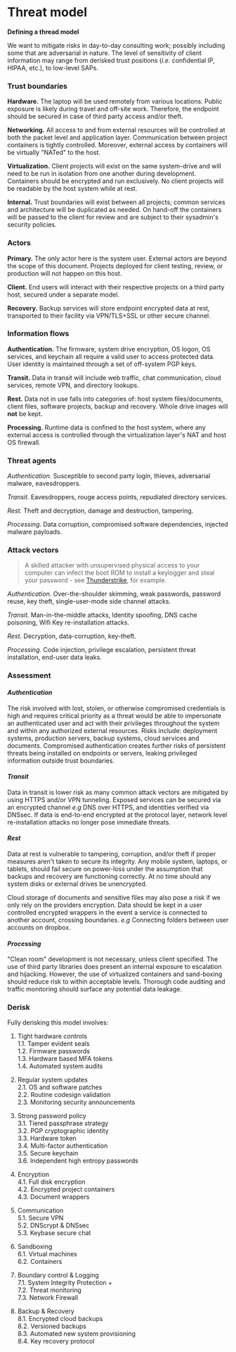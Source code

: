 Threat model
==============

**Defining a thread model**

We want to mitigate risks in day-to-day consulting work; possibly including some 
that are adversarial in nature. The level of sensitivity of client information may range from derisked trust positions (*i.e.* confidential IP, HIPAA, etc.), to low-level SAPs.


### Trust boundaries ###

**Hardware.** The laptop will be used remotely from various locations. Public exposure
is likely during travel and off-site work. Therefore, the endpoint should be secured
in case of third party access and/or theft.

**Networking.** All access to and from external resources will be controlled at both the
packet level and application layer. Communication between project containers is tightly
controlled. Moreover, external access by containers will be virtually "NATed" to the host.

**Virtualization.** Client projects will exist on the same system-drive and will need 
to be run in isolation from one another during development. Containers should be encrypted
and run exclusively. No client projects will be readable by the host system while at rest.

**Internal.** Trust boundaries will exist between all projects; common services and 
architecture will be duplicated as needed. On hand-off the containers will be passed 
to the client for review and are subject to their sysadmin's security policies.


### Actors ###

**Primary.** The only actor here is the system user. External actors are beyond the scope of this document. Projects deployed for client testing, review, or production will not 
happen on this host.

**Client.** End users will interact with their respective projects on a third party host, 
secured under a separate model. 

**Recovery.** Backup services will store endpoint encrypted data at rest, transported to 
their facility via VPN/TLS+SSL or other secure channel.


### Information flows ###

**Authentication.** The firmware, system drive encryption, OS logon, OS services, 
and keychain all require a valid user to access protected data. User identity is 
maintained through a set of off-system PGP keys.

**Transit.** Data in transit will include web traffic, chat communication,
cloud services, remote VPN, and directory lookups.

**Rest.** Data not in use falls into categories of: host system files/documents, client files, software projects, backup and recovery. Whole drive images will **not** be kept.

**Processing.** Runtime data is confined to the host system, where any external access is 
controlled through the virtualization layer's NAT and host OS firewall.


### Threat agents ###

*Authentication.* Susceptible to second party login, thieves, adversarial malware, eavesdroppers.

*Transit.* Eavesdroppers, rouge access points, repudiated directory services.

*Rest.* Theft and decryption, damage and destruction, tampering.

*Processing.* Data corruption, compromised software dependencies, injected 
malware payloads.


### Attack vectors ###

> A skilled attacker with unsupervised physical access to your computer can infect the boot ROM to install a keylogger and steal your password - see [Thunderstrike](https://trmm.net/Thunderstrike), for example.


*Authentication.* Over-the-shoulder skimming, weak passwords, password reuse, key 
theft, single-user-mode side channel attacks. 

*Transit.* Man-in-the-middle attacks, Identity spoofing, DNS cache poisoning,
Wifi Key re-installation attacks.

*Rest.* Decryption, data-corruption, key-theft.

*Processing.* Code injection, privilege escalation, persistent threat installation,
end-user data leaks.


### Assessment ###


#### *Authentication* ####

The risk involved with lost, stolen, or otherwise compromised credentials is high and requires critical priority as a threat would be able to impersonate an authenticated user and act with their privileges throughout the system and within any authorized external resources. Risks include: deployment systems, production servers, backup systems, cloud services and documents. Compromised authentication creates further risks of persistent threats being installed on endpoints or servers, leaking privileged information outside trust boundaries.

#### *Transit* ####

Data in transit is lower risk as many common attack vectors are mitigated by using HTTPS and/or VPN tunneling. Exposed services can be secured via an encrypted channel *e.g* DNS over HTTPS, and identities verified via DNSsec. If data is end-to-end encrypted at the protocol layer, network level re-installation attacks no longer pose immediate threats.

#### *Rest* ####

Data at rest is vulnerable to tampering, corruption, and/or theft if proper measures aren't taken to secure its integrity. Any mobile system, laptops, or tablets, should fail secure on power-loss under the assumption that backups and recovery are functioning correctly. At no time should any system disks or external drives be unencrypted. 

Cloud storage of documents and sensitive files may also pose a risk if we only rely on the providers encryption. Data should be kept in a user controlled encrypted wrappers in the event a service is connected to another account, crossing boundaries. *e.g* Connecting folders between user accounts on dropbox.

#### *Processing* ####

"Clean room" development is not necessary, unless client specified. The use of third party libraries does present an internal exposure to escalation and hijacking. However, the use of virtualized containers and sand-boxing should reduce risk to within acceptable levels. Thorough code auditing and traffic monitoring should surface any potential data leakage.


### Derisk ###

Fully derisking this model involves:

1. Tight hardware controls  
    1.1. Tamper evident seals  
    1.2. Firmware passwords  
    1.3. Hardware based MFA tokens  
    1.4. Automated system audits  

2. Regular system updates  
    2.1. OS and software patches  
    2.2. Routine codesign validation  
    2.3. Monitoring security announcements  

3. Strong password policy  
    3.1. Tiered passphrase strategy  
    3.2. PGP cryptographic identity  
    3.3. Hardware token  
    3.4. Multi-factor authentication  
    3.5. Secure keychain  
    3.6. Independent high entropy passwords  

4. Encryption  
    4.1. Full disk encryption  
    4.2. Encrypted project containers  
    4.3. Document wrappers  

5. Communication  
    5.1. Secure VPN  
    5.2. DNScrypt & DNSsec  
    5.3. Keybase secure chat  

6. Sandboxing  
    6.1. Virtual machines  
    6.2. Containers  

7. Boundary control & Logging  
    7.1. System Integrity Protection +  
    7.2. Threat monitoring  
    7.3. Network Firewall  

8. Backup & Recovery  
    8.1. Encrypted cloud backups  
    8.2. Versioned backups  
    8.3. Automated new system provisioning  
    8.4. Key recovery protocol  

